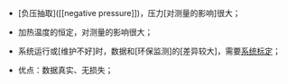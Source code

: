 - [负压抽取]([[negative pressure]])，压力[对测量的影响]很大；

- 加热温度的恒定，对测量的影响很大；

- 系统运行或[维护不好]时，数据和[环保监测]的[差异较大]，需要[系统标定](((Ts700DEI1)))；

- 优点：数据真实、无损失；
